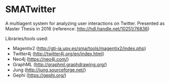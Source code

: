 # SMATwitter

A multiagent system for analyzing user interactions on Twitter. 
Presented as Master Thesis in 2016 (reference:  http://hdl.handle.net/10251/76836)

Libraries/tools used:
- Magentix2 (http://gti-ia.upv.es/sma/tools/magentix2/index.php)
- Twitter4j (http://twitter4j.org/en/index.html)
- Neo4j (https://neo4j.com/)
- GraphML (http://graphml.graphdrawing.org/)
- Jung (http://jung.sourceforge.net/)
- Gephi (https://gephi.org/)

